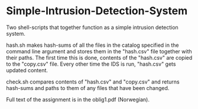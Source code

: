 # Simple-Intrusion-Detection-System
Two shell-scripts that together function as a simple intrusion detection system.

hash.sh makes hash-sums of all the files in the catalog specified in the command line argument and stores them in the "hash.csv" file together with their paths. 
The first time this is done, contents of the "hash.csv" are copied to the "copy.csv" file. Every other time the IDS is run, "hash.csv" gets updated content.

check.sh compares contents of "hash.csv" and "copy.csv" and returns hash-sums and paths to them of any files that have been changed.

Full text of the assignment is in the oblig1.pdf (Norwegian).
